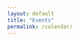 ```yaml
---
layout: default
title: "Events"
permalink: /calendar/
---
```


<script src="https://code.jquery.com/jquery-3.1.1.min.js"></script>
<script type="text/javascript" src="/scripts/moment.min.js"></script>
<script src="//cdnjs.cloudflare.com/ajax/libs/fullcalendar/3.2.0/fullcalendar.min.js"></script>
<link rel="stylesheet" href="//cdnjs.cloudflare.com/ajax/libs/fullcalendar/3.2.0/fullcalendar.min.css">
<link rel="stylesheet" media="print" href="//cdnjs.cloudflare.com/ajax/libs/fullcalendar/3.2.0/fullcalendar.print.css">

<script>

$(document).ready(function() {

	$('#calendar').fullCalendar({
		events:
[
{% for event in site.posts %}
{% if event.layout == "event" %}
	{
		"title":"{{event.title}}",
		"start": "{{event.event_start |date_to_xmlschema}}",
		"end": "{{event.event_end | date_to_xmlschema }}",
		"url":"{{site.url}}{{event.url}}"
	}
	{%unless forloop.last %},{%endunless%}
{% endif %}
{% endfor %}
],
    timezone: 'UTC',
    timeFormat: 'H:mm',
    defaultView: 'listMonth',
    header: {
  left:   'title',
  center: 'month,agendaWeek,listMonth',
  right:  'today prev,next'
}
	})

});

</script>

<div style="padding-top: 10px;" id="calendar"></div>
